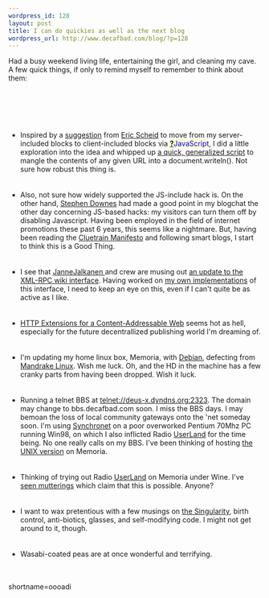 ```yaml
--- 
wordpress_id: 128
layout: post
title: I can do quickies as well as the next blog
wordpress_url: http://www.decafbad.com/blog/?p=128
---
```

<p>
Had a busy weekend living life, entertaining the girl, and cleaning my cave.  A few quick things, if only to remind myself to remember to think about them:
</p>
<br /><br />
<ul>
<br /><br />
<li>
Inspired by a <a href="http://www.decafbad.com/news_archives/000146.phtml">suggestion</a> from <a href="http://IAwiki.net/EricScheid">Eric Scheid</a> to move from my server-included blocks to client-included blocks via <span style='background : #FFFFCE;'><a href="http://www.decafbad.com/twiki/bin/edit/Main/JavaScript?topicparent=Main.FilterData"><b>?</b></a><font color="#0000FF">JavaScript</font></span>, I did a little exploration into the idea and whipped up <a href="http://www.decafbad.com/web-services/url-based/js_include_php.txt">a quick, generalized script</a> to mangle the contents of any given URL into a document.writeln().  Not sure how robust this thing is.
</li>
<br /><br />
<li>
Also, not sure how widely supported the JS-include hack is.  On the other hand, <a href="http://www.downes.ca/">Stephen Downes</a> had made a good point in my blogchat the other day concerning JS-based hacks:  my visitors can turn them off by disabling Javascript.  Having been employed in the field of internet promotions these past 6 years, this seems like a nightmare.  But, having been reading the <a href="http://www.cluetrain.com">Cluetrain Manifesto</a> and following smart blogs, I start to think this is a Good Thing.
</li>
<br /><br />
<li>I see that <a href="http://www.ecyrd.com/JSPWiki/Wiki.jsp?page=JanneJalkanen">JanneJalkanen </a> and crew are musing out <a href="http://www.ecyrd.com/JSPWiki/Wiki.jsp?page=WikiRPCInterface2">an update to the XML-RPC wiki interface</a>.  Having worked on <a href="http://www.decafbad.com/twiki/bin/view/Main/XmlRpcToWiki">my own implementations</a> of this interface, I need to keep an eye on this, even if I can't quite be as active as I like.</li>
<br /><br />
<li>
<a href="http://open-content.net/specs/draft-jchapweske-caw-03.html">HTTP Extensions for a Content-Addressable Web</a> seems hot as hell, especially for the future decentrallized publishing world I'm dreaming of.
</li>
<br /><br />
<li>
I'm updating my home linux box, Memoria, with <a href="http://www.debian.org/">Debian</a>, defecting from <a href="http://linux-mandrake.com">Mandrake Linux</a>.  Wish me luck.  Oh, and the HD in the machine has a few cranky parts from having been dropped.  Wish it luck.
</li>
<br /><br />
<li>
Running a telnet BBS at <a href="telnet://deus-x.dyndns.org:2323">telnet://deus-x.dyndns.org:2323</a>.  The domain may change to bbs.decafbad.com soon.  I miss the BBS days.  I may bemoan the loss of local community gateways onto the 'net someday soon.  I'm using <a href="http://www.synchro.net/">Synchronet</a> on a poor overworked Pentium 70Mhz PC running Win98, on which I also inflicted Radio <a href="http://www.decafbad.com/twiki/bin/view/Main/UserLand">UserLand</a> for the time being.  No one really calls on my BBS.  I've been thinking of hosting <a href="ftp://vert.synchro.net/Synchronet/sbbsunix.txt">the UNIX version</a> on Memoria.
</li>
<br /><br />
<li>
Thinking of trying out Radio <a href="http://www.decafbad.com/twiki/bin/view/Main/UserLand">UserLand</a> on Memoria under Wine.  I've <a href="http://radio.userland.com/discuss/msgReader$7581">seen mutterings</a> which claim that this is possible.  Anyone?
</li>
<br /><br />
<li>
I want to wax pretentious with a few musings on <a href="http://www.aleph.se/Trans/Global/Singularity/">the Singularity</a>, birth control, anti-biotics, glasses, and self-modifying code.  I might not get around to it, though.
</li>
<br /><br />
<li>
Wasabi-coated peas are at once wonderful and terrifying.
</li>
<br /><br />
</ul>
<!--more-->
shortname=oooadi
